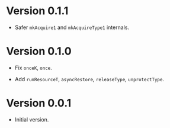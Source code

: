 # Version 0.1.1

* Safer `mkAcquire1` and `mkAcquireType1` internals.


# Version 0.1.0

* Fix `onceK`, `once`.

* Add `runResourceT`, `asyncRestore`, `releaseType`, `unprotectType`.


# Version 0.0.1

* Initial version.
